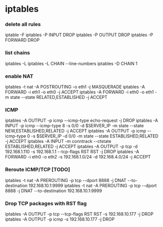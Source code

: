 iptables
=================

### delete all rules
iptable -F
iptables -P INPUT DROP
iptables -P OUTPUT DROP
iptables -P FORWARD DROP
### list chains
iptables -L
iptables -L CHAIN --line-numbers
iptables -D CHAIN 1

### enable NAT
iptables -t nat -A POSTROUTING -o eth1 -j MASQUERADE
iptables -A FORWARD -i eth1 -o eth0 -j ACCEPT
iptables -A FORWARD -i eth0 -o eth1 -m state --state RELATED,ESTABLISHED -j ACCEPT

### ICMP
iptables -A OUTPUT -p icmp --icmp-type echo-request -j DROP
iptables -A INPUT -p icmp --icmp-type 8 -s 0/0 -d $SERVER_IP -m state --state NEW,ESTABLISHED,RELATED -j ACCEPT
iptables -A OUTPUT -p icmp --icmp-type 0 -s $SERVER_IP -d 0/0 -m state --state ESTABLISHED,RELATED -j ACCEPT
iptables -A INPUT -m conntrack --ctstate ESTABLISHED,RELATED -j ACCEPT
iptables -A OUTPUT -p tcp -d 192.168.1.110 -s 192.168.1.1 --tcp-flags RST RST -j DROP
iptables -A FORWARD -i eth0 -o eth2 -s 192.168.1.0/24 -d 192.168.4.0/24 -j ACCEPT

### Reroute ICMP/TCP [TODO]
iptables -t nat -A PREROUTING -p tcp --dport 8888 -j DNAT --to-destination 192.168.10.1:9999
iptables -t nat -A PREROUTING -p tcp --dport 8888 -j DNAT --to-destination 192.168.10.1:9999

### Drop TCP packages with RST flag
iptables -A OUTPUT -p tcp --tcp-flags RST RST -s 192.168.10.177 -j DROP
iptables -A OUTPUT -p icmp -s 192.168.10.177 -j DROP
